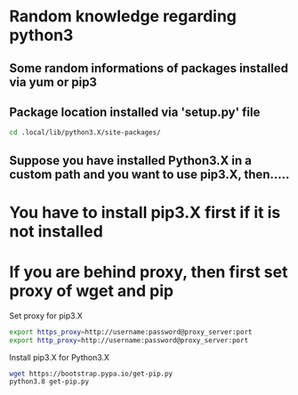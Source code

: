 # Random knowledge regarding python3

## Some random informations of packages installed via yum or pip3
## Package location installed via 'setup.py' file
```bash
cd .local/lib/python3.X/site-packages/
```

## Suppose you have installed Python3.X in a custom path and you want to use pip3.X, then.....
# You have to install pip3.X first if it is not installed
# If you are behind proxy, then first set proxy of wget and pip
Set proxy for pip3.X
```bash
export https_proxy=http://username:password@proxy_server:port
export http_proxy=http://username:password@proxy_server:port
```
Install pip3.X for Python3.X
```bash
wget https://bootstrap.pypa.io/get-pip.py
python3.8 get-pip.py
```
